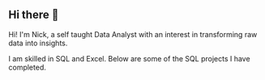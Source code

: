 ## Hi there 👋

Hi! I'm Nick, a self taught Data Analyst with an interest in transforming raw data into insights.

I am skilled in SQL and Excel.  Below are some of the SQL projects I have completed.
  
<!--
**nick-tucci/nick-tucci** is a ✨ _special_ ✨ repository because its `README.md` (this file) appears on your GitHub profile.

Here are some ideas to get you started:

- 🔭 I’m currently working on ...
- 🌱 I’m currently learning ...
- 👯 I’m looking to collaborate on ...
- 🤔 I’m looking for help with ...
- 💬 Ask me about ...
- 📫 How to reach me: ...
- 😄 Pronouns: ...
- ⚡ Fun fact: ...
-->
